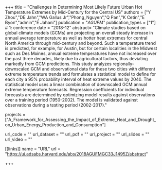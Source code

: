 +++
title = "Challenges in Determining Most Likely Future Urban Hot Temperature Extremes by Mid-Century for the Central US"
authors = ["Y Zhou","DE Jahn","WA Gallus Jr","Phong_Nguyen","Q Pan","K Cetin","E Byon","admin","E Jahani"]
publication = "*AGUFM*"
publication_types = ["1"] # 1: conference
date = "2018-12"
abstract= "Climate studies based on global climate models (GCMs) are projecting an overall steady increase in annual average temperature as well as hotter heat extremes for central North America through mid-century and beyond. Such a temperature trend is predicted, for example, for Austin, but for certain localities in the Midwest such as Des Moines, annual extreme temperatures have not increased over the past three decades, likely due to agricultural factors, thus deviating markedly from GCM predictions. This study analyzes regionally-downscaled GCM and observational data for these two cities with different extreme temperature trends and formulates a statistical model to define for each city a 95% probability interval of heat extreme values by 2040. The statistical model uses a linear combination of downscaled GCM annual extreme temperature forecasts. Regression coefficients for individual forecasts are determined by optimizing model results against observations over a training period (1950-2002). The model is validated against observations during a testing period (2002-2017)."

projects = ["A_Framework_for_Assessing_the_Impact_of_Extreme_Heat_and_Drought_on_Urban_Energy_Production_and_Consumption"]

url_code = ""
url_dataset = ""
url_pdf = ""
url_project = ""
url_slides = ""
url_video = ""

[[links]]
    name = "URL"
    url = "https://ui.adsabs.harvard.edu/abs/2018AGUFMGC33J1495Z/abstract"

+++
